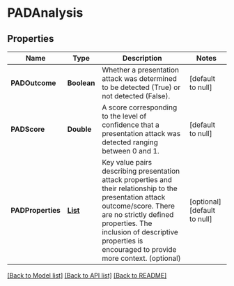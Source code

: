 # PADAnalysis
## Properties

| Name | Type | Description | Notes |
|------------ | ------------- | ------------- | -------------|
| **PADOutcome** | **Boolean** | Whether a presentation attack was determined to be detected (True) or not detected (False). | [default to null] |
| **PADScore** | **Double** | A score corresponding to the level of confidence that a presentation attack was detected ranging between 0 and 1. | [default to null] |
| **PADProperties** | [**List**](PADProperty.md) | Key value pairs describing presentation attack properties and their relationship to the presentation attack outcome/score. There are no strictly defined  properties. The inclusion of descriptive properties is encouraged to provide more context. (optional) | [optional] [default to null] |

[[Back to Model list]](../README.md#documentation-for-models) [[Back to API list]](../README.md#documentation-for-api-endpoints) [[Back to README]](../README.md)

